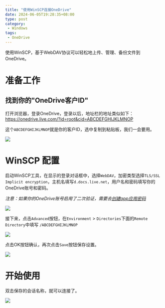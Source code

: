 ```yaml
---
title: "使用WinSCP连接OneDrive"
date: 2024-06-05T19:28:35+08:00
type: post
category: 
 - Windows
tags:
 - OneDrive
---
```

使用WinSCP，基于WebDAV协议可以轻松地上传、管理、备份文件到OneDrive。
<!--more-->
# 准备工作
## 找到你的"OneDrive客户ID"

打开浏览器，登录OneDrive，登录以后，地址栏的地址类似如下：
https://onedrive.live.com/?id=root&cid=ABCDEFGHIJKLMNOP

这个`ABCDEFGHIJKLMNOP`就是你的客户ID，选中复制到粘贴板，我们一会要用。

![](https://www.xiaobaby.eu.org/file/db9e4f9d84bd452be882d.png)

# WinSCP 配置

启动WinSCP工具，在显示的登录对话框中，选择`WebDAV`，加密类型选择`TLS/SSL Implicit encryption`，主机名填写`d.docs.live.net`，用户名和密码填写你的OneDrive账号和密码。

*注意：如果你的OneDrive账号启用了二次验证，需要去[创建app应用密码](https://account.live.com/proofs/Manage/additional#AppPassword)*

![](https://www.xiaobaby.eu.org/file/60a4d6b91155881f2c955.png)

接下来，点击`Advanced`按钮，在`Environment` > `Directories`下面的`Remote Directory`中填写 `/ABCDEFGHIJKLMNOP`

![](https://www.xiaobaby.eu.org/file/cf52963068a48cf0fc6d6.png)

点击OK按钮确认，再次点击`Save`按钮保存设置。

![](https://www.xiaobaby.eu.org/file/5e9e9ec360a2d9b33bfba.png)

# 开始使用

双击保存的会话名称，就可以连接了。

![](https://www.xiaobaby.eu.org/file/147530184f0a90740c5d7.png)

